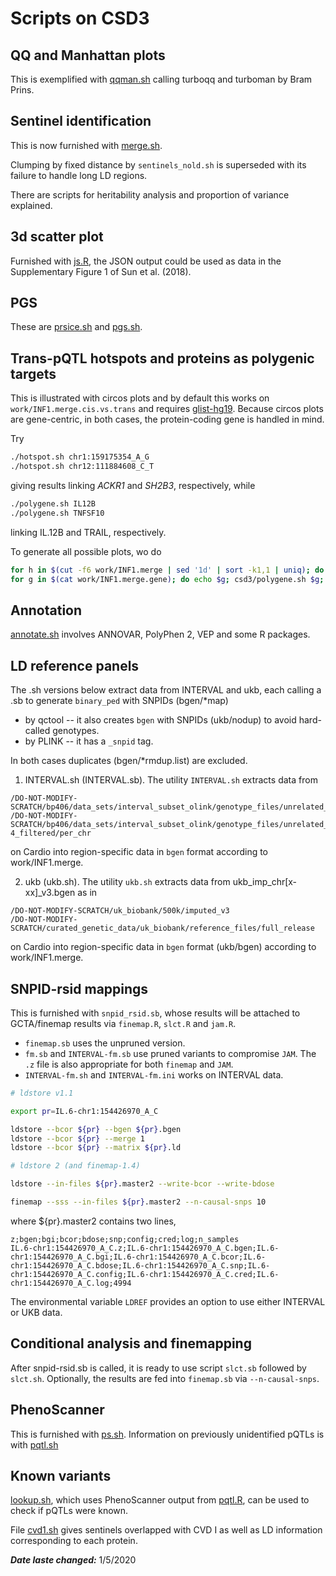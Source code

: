 # Scripts on CSD3

## QQ and Manhattan plots

This is exemplified with [qqman.sh](qqman.sh) calling turboqq and turboman by Bram Prins.

## Sentinel identification

This is now furnished with [merge.sh](merge.sh).

Clumping by fixed distance by `sentinels_nold.sh` is superseded with its failure to handle long LD regions.

There are scripts for heritability analysis and proportion of variance explained.

## 3d scatter plot

Furnished with [js.R](js.R), the JSON output could be used as data in the Supplementary Figure 1 of Sun et al. (2018).

## PGS

These are [prsice.sh](prsice.sh) and [pgs.sh](pgs.sh).

## Trans-pQTL hotspots and proteins as polygenic targets

This is illustrated with circos plots and by default this works on `work/INF1.merge.cis.vs.trans` and requires [glist-hg19](glist-hg19).
Because circos plots are gene-centric, in both cases, the protein-coding gene is handled in mind.

Try
```bash
./hotspot.sh chr1:159175354_A_G
./hotspot.sh chr12:111884608_C_T
```
giving results linking *ACKR1* and *SH2B3*, respectively, while
```bash
./polygene.sh IL12B
./polygene.sh TNFSF10
```
linking IL.12B and TRAIL, respectively.

To generate all possible plots, wo do
```bash
for h in $(cut -f6 work/INF1.merge | sed '1d' | sort -k1,1 | uniq); do echo $h; csd3/hotspot.sh $h; done
for g in $(cat work/INF1.merge.gene); do echo $g; csd3/polygene.sh $g; done
```

## Annotation

[annotate.sh](annotate.sh) involves ANNOVAR, PolyPhen 2, VEP and some R packages.

## LD reference panels

The .sh versions below extract data from INTERVAL and ukb, each calling a .sb to generate `binary_ped` with SNPIDs (bgen/*map)
* by qctool -- it also creates `bgen` with SNPIDs (ukb/nodup) to avoid hard-called genotypes.
* by PLINK -- it has a `_snpid` tag.

In both cases duplicates (bgen/*rmdup.list) are excluded.

1. INTERVAL.sh (INTERVAL.sb). The utility `INTERVAL.sh` extracts data from  
```
/DO-NOT-MODIFY-SCRATCH/bp406/data_sets/interval_subset_olink/genotype_files/unrelated_4994_pihat_0.1875_autosomal_typed_only
/DO-NOT-MODIFY-SCRATCH/bp406/data_sets/interval_subset_olink/genotype_files/unrelated_4994_pihat_0.1875_autosomal_imputed_info_0.4_phwe_1e-4_filtered/per_chr
```
on Cardio into region-specific data in `bgen` format according to work/INF1.merge.

2. ukb (ukb.sh). The utility `ukb.sh` extracts data from ukb_imp_chr[x-xx]_v3.bgen as in
```
/DO-NOT-MODIFY-SCRATCH/uk_biobank/500k/imputed_v3
/DO-NOT-MODIFY-SCRATCH/curated_genetic_data/uk_biobank/reference_files/full_release
```
on Cardio into region-specific data in `bgen` format (ukb/bgen) according to work/INF1.merge.

## SNPID-rsid mappings

This is furnished with `snpid_rsid.sb`, whose results will be attached to GCTA/finemap results via `finemap.R`, `slct.R` and `jam.R`.
* `finemap.sb` uses the unpruned version.
* `fm.sb` and `INTERVAL-fm.sb` use pruned variants to compromise `JAM`. The `.z` file is also appropriate for both `finemap` and `JAM`.
* `INTERVAL-fm.sh` and `INTERVAL-fm.ini` works on INTERVAL data.
```bash
# ldstore v1.1

export pr=IL.6-chr1:154426970_A_C

ldstore --bcor ${pr} --bgen ${pr}.bgen
ldstore --bcor ${pr} --merge 1
ldstore --bcor ${pr} --matrix ${pr}.ld

# ldstore 2 (and finemap-1.4)

ldstore --in-files ${pr}.master2 --write-bcor --write-bdose

finemap --sss --in-files ${pr}.master2 --n-causal-snps 10
```
where ${pr}.master2 contains two lines,
```
z;bgen;bgi;bcor;bdose;snp;config;cred;log;n_samples
IL.6-chr1:154426970_A_C.z;IL.6-chr1:154426970_A_C.bgen;IL.6-chr1:154426970_A_C.bgi;IL.6-chr1:154426970_A_C.bcor;IL.6-chr1:154426970_A_C.bdose;IL.6-chr1:154426970_A_C.snp;IL.6-chr1:154426970_A_C.config;IL.6-chr1:154426970_A_C.cred;IL.6-chr1:154426970_A_C.log;4994
```
The environmental variable `LDREF` provides an option to use either INTERVAL or UKB data.

## Conditional analysis and finemapping

After snpid-rsid.sb is called, it is ready to use script `slct.sb` followed by `slct.sh`. Optionally, the results are fed into `finemap.sb` via `--n-causal-snps`.

## PhenoScanner

This is furnished with [ps.sh](ps.sh). Information on previously unidentified pQTLs is with [pqtl.sh](pqtl.sh)

## Known variants

[lookup.sh](lookup.sh), which uses PhenoScanner output from [pqtl.R](pqtl.R), can be used to check if pQTLs were known.

File [cvd1.sh](cvd1.sh) gives sentinels overlapped with CVD I as well as LD information corresponding to each protein.

***Date laste changed:*** 1/5/2020
